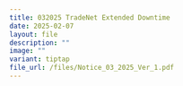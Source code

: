 ```yaml
---
title: 032025 TradeNet Extended Downtime
date: 2025-02-07
layout: file
description: ""
image: ""
variant: tiptap
file_url: /files/Notice_03_2025_Ver_1.pdf
---
```

